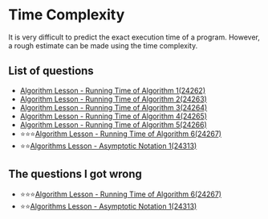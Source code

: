 Time Complexity
=================
It is very difficult to predict the exact execution time of a program. However, a rough estimate can be made using the time complexity.

List of questions
-----------

- [Algorithm Lesson - Running Time of Algorithm 1(24262)](https://github.com/yoru4890/coding_test/blob/main/baekjoon/time_complexity/24262.md)
- [Algorithm Lesson - Running Time of Algorithm 2(24263)](https://github.com/yoru4890/coding_test/blob/main/baekjoon/time_complexity/24263.md)
- [Algorithm Lesson - Running Time of Algorithm 3(24264)](https://github.com/yoru4890/coding_test/blob/main/baekjoon/time_complexity/24264.md)
- [Algorithm Lesson - Running Time of Algorithm 4(24265)](https://github.com/yoru4890/coding_test/blob/main/baekjoon/time_complexity/24265.md)
- [Algorithm Lesson - Running Time of Algorithm 5(24266)](https://github.com/yoru4890/coding_test/blob/main/baekjoon/time_complexity/24266.md)
- ⭐⭐⭐[Algorithm Lesson - Running Time of Algorithm 6(24267)](https://github.com/yoru4890/coding_test/blob/main/baekjoon/time_complexity/24267.md)
- ⭐⭐[Algorithms Lesson - Asymptotic Notation 1(24313)](https://github.com/yoru4890/coding_test/blob/main/baekjoon/time_complexity/24313.md)


The questions I got wrong
-------------------

- ⭐⭐⭐[Algorithm Lesson - Running Time of Algorithm 6(24267)](https://github.com/yoru4890/coding_test/blob/main/baekjoon/time_complexity/24267.md)
- ⭐⭐[Algorithms Lesson - Asymptotic Notation 1(24313)](https://github.com/yoru4890/coding_test/blob/main/baekjoon/time_complexity/24313.md)
